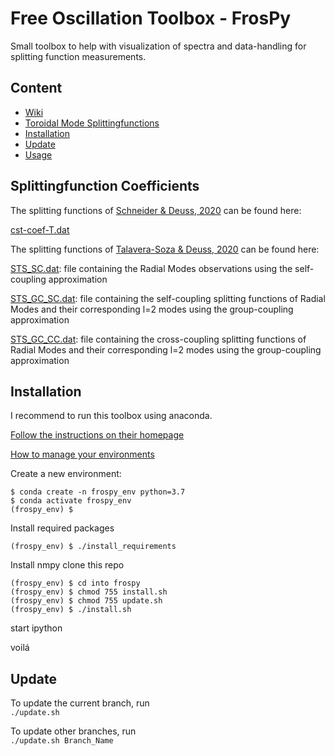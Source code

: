 # Free Oscillation Toolbox - FrosPy
Small toolbox to help with visualization of spectra and data-handling for splitting function measurements.
## Content
 * [Wiki](https://github.com/s-schneider/frospy/wiki/Home:-Free-Oscillation-Toolbox---FrosPy)
 * [Toroidal Mode Splittingfunctions](#toroidal-mode-splittingfunctions)
 * [Installation](#installation)
 * [Update](#update)
 * [Usage](#usage)

## Splittingfunction Coefficients

The splitting functions of [Schneider & Deuss, 2020](https://doi.org/10.1093/gji/ggaa567) can be found here:
     
[cst-coef-T.dat](https://github.com/s-schneider/frospy/tree/main/frospy/data/SAS/cst-coef-T.dat)

The splitting functions of [Talavera-Soza & Deuss, 2020](https://doi.org/10.1093/gji/ggaa499) can be found here:


[STS_SC.dat](https://github.com/s-schneider/frospy/blob/main/frospy/data/STS/STS_SC.dat): file containing the Radial Modes observations using the self-coupling approximation

[STS_GC_SC.dat](https://github.com/s-schneider/frospy/blob/main/frospy/data/STS/STS_GC_SC.dat): file containing the self-coupling splitting functions of Radial Modes and their corresponding l=2 modes using the group-coupling approximation
 
[STS_GC_CC.dat](https://github.com/s-schneider/frospy/blob/main/frospy/data/STS/STS_GC_CC.dat): file containing the cross-coupling splitting functions of Radial Modes and their corresponding l=2 modes using the group-coupling approximation



## Installation
I recommend to run this toolbox using anaconda.

[Follow the instructions on their homepage](https://www.anaconda.com/download/)

[How to manage your environments](https://conda.io/docs/user-guide/tasks/manage-environments.html)

Create a new environment:
```
$ conda create -n frospy_env python=3.7
$ conda activate frospy_env
(frospy_env) $
```

Install required packages
```
(frospy_env) $ ./install_requirements
```

Install nmpy
clone this repo
```
(frospy_env) $ cd into frospy
(frospy_env) $ chmod 755 install.sh
(frospy_env) $ chmod 755 update.sh
(frospy_env) $ ./install.sh
```

start ipython

voilá

## Update

To update the current branch, run  
`./update.sh`

To update other branches, run  
`./update.sh Branch_Name`
